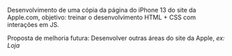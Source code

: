 Desenvolvimento de uma cópia da página do iPhone 13 do site da Apple.com, objetivo: treinar o desenvolvimento HTML + CSS com interações em JS.

Proposta de melhoria futura: Desenvolver outras áreas do site da Apple, *ex: Loja*
